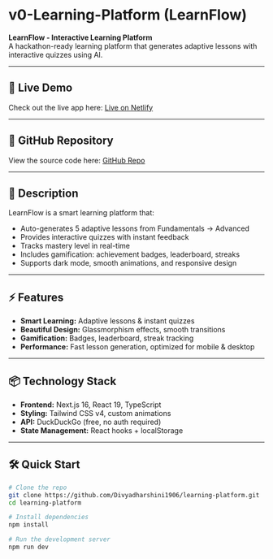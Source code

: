 # v0-Learning-Platform (LearnFlow)

**LearnFlow - Interactive Learning Platform**  
A hackathon-ready learning platform that generates adaptive lessons with interactive quizzes using AI.

---

## 🚀 Live Demo
Check out the live app here: [Live on Netlify](https://lively-torte-086432.netlify.app)

---

## 📂 GitHub Repository
View the source code here: [GitHub Repo](https://github.com/Divyadharshini1906/learning-platform)

---

## 📝 Description
LearnFlow is a smart learning platform that:
- Auto-generates 5 adaptive lessons from Fundamentals → Advanced  
- Provides interactive quizzes with instant feedback  
- Tracks mastery level in real-time  
- Includes gamification: achievement badges, leaderboard, streaks  
- Supports dark mode, smooth animations, and responsive design  

---

## ⚡ Features
- **Smart Learning:** Adaptive lessons & instant quizzes  
- **Beautiful Design:** Glassmorphism effects, smooth transitions  
- **Gamification:** Badges, leaderboard, streak tracking  
- **Performance:** Fast lesson generation, optimized for mobile & desktop  

---

## 📦 Technology Stack
- **Frontend:** Next.js 16, React 19, TypeScript  
- **Styling:** Tailwind CSS v4, custom animations  
- **API:** DuckDuckGo (free, no auth required)  
- **State Management:** React hooks + localStorage  

---

## 🛠 Quick Start
```bash
# Clone the repo
git clone https://github.com/Divyadharshini1906/learning-platform.git
cd learning-platform

# Install dependencies
npm install

# Run the development server
npm run dev
